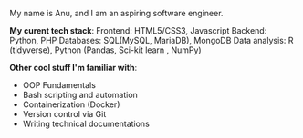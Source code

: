 My name is Anu, and I am an aspiring software engineer. 

**My curent tech stack**:
Frontend: HTML5/CSS3, Javascript
Backend: Python, PHP
Databases: SQL(MySQL, MariaDB), MongoDB
Data analysis: R (tidyverse), Python (Pandas, Sci-kit learn , NumPy) 

**Other cool stuff I'm familiar with**:
- OOP Fundamentals
- Bash scripting and automation
- Containerization (Docker)
- Version control via Git
- Writing technical documentations 


